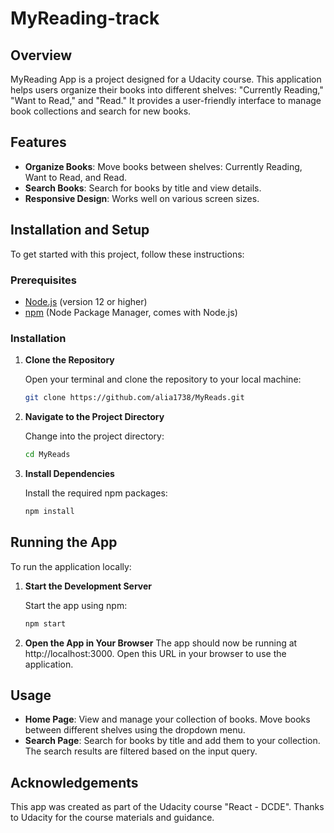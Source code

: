 # MyReading-track

## Overview

MyReading App is a project designed for a Udacity course. This application helps users organize their books into different shelves: "Currently Reading," "Want to Read," and "Read." It provides a user-friendly interface to manage book collections and search for new books.

## Features

- **Organize Books**: Move books between shelves: Currently Reading, Want to Read, and Read.
- **Search Books**: Search for books by title and view details.
- **Responsive Design**: Works well on various screen sizes.

## Installation and Setup

To get started with this project, follow these instructions:

### Prerequisites

- [Node.js](https://nodejs.org/) (version 12 or higher)
- [npm](https://www.npmjs.com/) (Node Package Manager, comes with Node.js)

### Installation

1. **Clone the Repository**

   Open your terminal and clone the repository to your local machine:

   ```bash
   git clone https://github.com/alia1738/MyReads.git
   ```

2. **Navigate to the Project Directory**

   Change into the project directory:
   ```bash
   cd MyReads
   ```

3. **Install Dependencies**

   Install the required npm packages:

   ```bash
   npm install
   ```

## Running the App
To run the application locally:

1. **Start the Development Server**

    Start the app using npm:
    ```bash
    npm start
    ```

2. **Open the App in Your Browser**
   The app should now be running at http://localhost:3000. Open this URL in your browser to use the application.

## Usage

- **Home Page**: View and manage your collection of books. Move books between different shelves using the dropdown menu.
- **Search Page**: Search for books by title and add them to your collection. The search results are filtered based on the input query.

## Acknowledgements

This app was created as part of the Udacity course "React - DCDE". Thanks to Udacity for the course materials and guidance.
